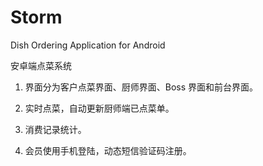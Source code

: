 # Storm
Dish Ordering Application for Android

安卓端点菜系统
1. 界面分为客户点菜界面、厨师界面、Boss 界面和前台界面。

2. 实时点菜，自动更新厨师端已点菜单。

3. 消费记录统计。

4. 会员使用手机登陆，动态短信验证码注册。
